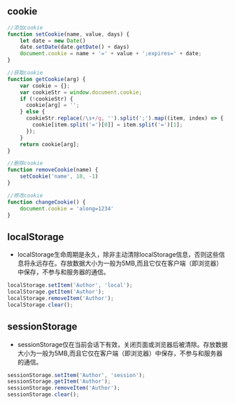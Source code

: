 ## cookie

```js
//添加cookie
function setCookie(name, value, days) {
    let date = new Date()
    date.setDate(date.getDate() + days)
    document.cookie = name + '=' + value + ';expires=' + date;
}

//获取cookie
function getCookie(arg) {
    var cookie = {};
    var cookieStr = window.document.cookie;
    if (!cookieStr) {
      cookie[arg] = '';
    } else {
      cookieStr.replace(/\s+/g, '').split(';').map((item, index) => {
        cookie[item.split('=')[0]] = item.split('=')[1];
      });
    }
    return cookie[arg];
}

//删除cookie
function removeCookie(name) {
    setCookie('name', 18, -1)
}

//修改cookie
function changeCookie() {
    document.cookie = 'along=1234'
}
```

## localStorage

-   localStorage生命周期是永久，除非主动清除localStorage信息，否则这些信息将永远存在。存放数据大小为一般为5MB,而且它仅在客户端（即浏览器）中保存，不参与和服务器的通信。

```js
localStorage.setItem('Author', 'local');
localStorage.getItem('Author');
localStorage.removeItem('Author');
localStorage.clear();
```

## sessionStorage

-   sessionStorage仅在当前会话下有效，关闭页面或浏览器后被清除。存放数据大小为一般为5MB,而且它仅在客户端（即浏览器）中保存，不参与和服务器的通信。

```js
sessionStorage.setItem('Author', 'session');
sessionStorage.getItem('Author');
sessionStorage.removeItem('Author');
sessionStorage.clear();
```